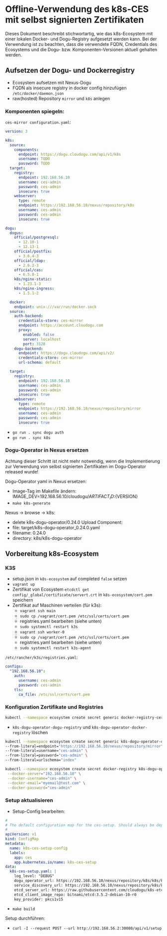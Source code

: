 # Offline-Verwendung des k8s-CES mit selbst signierten Zertifikaten

Dieses Dokument beschreibt stichwortartig, wie das k8s-Ecosystem mit einer lokalen Docker- und Dogu-Registry aufgesetzt
werden kann. Bei der Verwendung ist zu beachten, dass die verwendete FQDN, Credentials des Ecosystems und die Dogu- bzw. Komponenten-Versionen
aktuell gehalten werden.

## Aufsetzen der Dogu- und Dockerregistry
- Ecosystem aufsetzen mit Nexus-Dogu
- FQDN als insecure registry in docker config hinzufügen `/etc/docker/daemon.json`
- raw(hosted) Repository `mirror` und `k8s` anlegen

### Komponenten spiegeln:

`ces-mirror configuration.yaml`:

```yaml
version: 3

k8s:
  source:
    components:
      endpoint: https://dogu.cloudogu.com/api/v1/k8s
      username: TODO
      password: TODO
  target:
    registry:
      endpoint: 192.168.56.10
      username: ces-admin
      password: ces-admin
      insecure: true
    webserver:
      type: remote
      endpoint: https://192.168.56.10/nexus/repository/k8s
      username: ces-admin
      password: ces-admin
      insecure: true

dogu:
  dogus:
    official/postgresql:
      - 12.10-1
      - 12.13-1
    official/postfix:
      - 3.6.4-3
    official/ldap:
      - 2.6.2-3
    official/cas:
      - 6.5.8-1
    k8s/nginx-static:
      - 1.23.1-3
    k8s/nginx-ingress:
      - 1.5.1-2

  docker:
    endpoint: unix:///var/run/docker.sock
  source:
    auth-backend:
      credentials-store: ces-mirror
      endpoint: https://account.cloudogu.com
      proxy:
        enabled: false
        server: localhost
        port: 3128
    dogu-backend:
      endpoint: https://dogu.cloudogu.com/api/v2/
      credentials-store: ces-mirror
      url-schema: default

  target:
    registry:
      endpoint: 192.168.56.10
      username: ces-admin
      password: ces-admin
      insecure: true
    webserver:
      type: remote
      endpoint: https://192.168.56.10/nexus/repository/mirror
      username: ces-admin
      password: ces-admin
      insecure: true
```

- `go run . sync dogu auth`
- `go run . sync k8s`


### Dogu-Operator in Nexus ersetzen

Achtung dieser Schritt ist nicht mehr notwendig, wenn die Implementierung zur Verwendung von selbst signierten Zertifikaten
im Dogu-Operator released wurde!

Dogu-Operator yaml in Nexus ersetzen:
- Image-Tag im Makefile ändern: IMAGE_DEV=192.168.56.10/cloudogu/${ARTIFACT_ID}:${VERSION}
- `make k8s-generate`

Nexus -> browse -> k8s:
- delete k8s-dogu-operator/0.24.0
Upload Component:
- file: target/k8s-dogu-operator_0.24.0.yaml
- filename: 0.24.0
- directory: k8s/k8s-dogu-operator

## Vorbereitung k8s-Ecosystem

### K3S

-  setup.json in `k8s-ecosystem` auf completed `false` setzen
- `vagrant up`
- Zertifikat von Ecosystem `etcdctl get config/_global/certificate/servert.crt` in `k8s-ecosystem/cert.pem` speichern
- Zertifikat auf Maschinen verteilen (für k3s):
  - `vagrant ssh main`
  - `sudo cp /vagrant/cert.pem /etc/ssl/certs/cert.pem`
  - registries.yaml bearbeiten (siehe unten)
  - `sudo systemctl restart k3s`
  - `vagrant ssh worker-0`
  - `sudo cp /vagrant/cert.pem /etc/ssl/certs/cert.pem`
  - registries.yaml bearbeiten (siehe unten)
  - `sudo systemctl restart k3s-agent`

`/etc/rancher/k3s/registries.yaml`:

```yaml
configs:
  "192.168.56.10":
    auth:
      username: ces-admin
      password: ces-admin
    tls:
      ca_file: /etc/ssl/certs/cert.pem
```

### Konfiguration Zertifikate und Registries 

```bash
kubectl --namespace ecosystem create secret generic docker-registry-cert --from-file=docker-registry-cert.pem=cert.pem
```

- `k8s-dogu-operator-dogu-registry` und `k8s-dogu-operator-docker-registry` löschen

```bash
kubectl --namespace ecosystem create secret generic k8s-dogu-operator-dogu-registry \
--from-literal=endpoint="https://192.168.56.10/nexus/repository/mirror" \
--from-literal=username="ces-admin" \
--from-literal=password="ces-admin" \
--from-literal=urlschema="index"
```

```bash
kubectl --namespace ecosystem create secret docker-registry k8s-dogu-operator-docker-registry \
 --docker-server="192.168.56.10" \
 --docker-username="ces-admin" \
 --docker-email="myemail@test.com" \
 --docker-password="ces-admin"
```

### Setup aktualisieren

- Setup-Config bearbeiten:
```yaml
#
# The default configuration map for the ces-setup. Should always be deployed before the setup itself.
#
apiVersion: v1
kind: ConfigMap
metadata:
  name: k8s-ces-setup-config
  labels:
    app: ces
    app.kubernetes.io/name: k8s-ces-setup
data:
  k8s-ces-setup.yaml: |
    log_level: "DEBUG"
    dogu_operator_url: https://192.168.56.10/nexus/repository/k8s/k8s/k8s-dogu-operator/0.24.0
    service_discovery_url: https://192.168.56.10/nexus/repository/k8s/k8s/k8s-service-discovery/0.9.0
    etcd_server_url: https://raw.githubusercontent.com/cloudogu/k8s-etcd/develop/manifests/etcd.yaml
    etcd_client_image_repo: bitnami/etcd:3.5.2-debian-10-r0
    key_provider: pkcs1v15
```

- `make build`

Setup durchführen:
- `curl -I --request POST --url http://192.168.56.2:30080/api/v1/setup`
